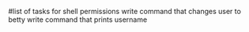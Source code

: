 #list of tasks for shell permissions
write command that changes user to betty
write command that prints username
